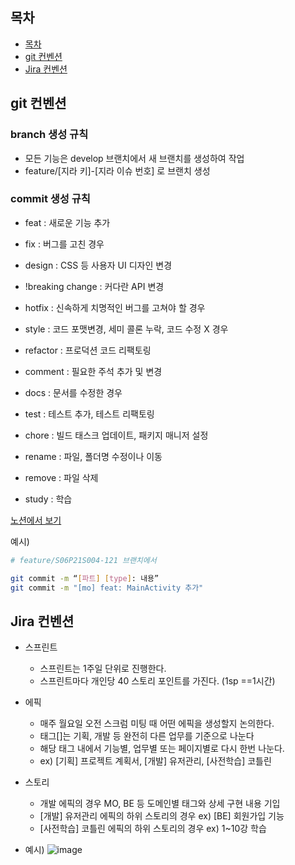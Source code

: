 ## 목차 

- [목차](#목차)
- [git 컨벤션](#git-컨벤션)
- [Jira 컨벤션](#Jira-컨벤션)



## git 컨벤션

### branch 생성 규칙

- 모든 기능은 develop 브랜치에서 새 브랜치를 생성하여 작업
- feature/[지라 키]-[지라 이슈 번호] 로 브랜치 생성



### commit 생성 규칙

- feat : 새로운 기능 추가

- fix : 버그를 고친 경우

- design : CSS 등 사용자 UI 디자인 변경

- !breaking change : 커다란 API 변경

- hotfix : 신속하게 치명적인 버그를 고쳐야 할 경우

- style : 코드 포맷변경, 세미 콜론 누락, 코드 수정 X 경우

- refactor : 프로덕션 코드 리팩토링

- comment : 필요한 주석 추가 및 변경

- docs : 문서를 수정한 경우

- test : 테스트 추가, 테스트 리팩토링

- chore : 빌드 태스크 업데이트, 패키지 매니저 설정

- rename : 파일, 폴더명 수정이나 이동 

- remove : 파일 삭제

- study : 학습

[노션에서 보기](https://www.notion.so/9d5379b192c7423bb65590ad5f76a306)

예시)

```bash
# feature/S06P21S004-121 브랜치에서

git commit -m “[파트] [type]: 내용”
git commit -m "[mo] feat: MainActivity 추가"
```



## Jira 컨벤션

- 스프린트
  - 스프린트는 1주일 단위로 진행한다.
  - 스프린트마다 개인당 40 스토리 포인트를 가진다. (1sp ==1시간)
- 에픽
  - 매주 월요일 오전 스크럼 미팅 때 어떤 에픽을 생성할지 논의한다.
  - 태그[]는 기획, 개발 등 완전히 다른 업무를 기준으로 나눈다
  - 해당 태그 내에서 기능별, 업무별 또는 페이지별로 다시 한번 나눈다.
  - ex) [기획] 프로젝트 계획서, [개발] 유저관리, [사전학습] 코틀린
- 스토리
  - 개발 에픽의 경우 MO, BE 등 도메인별 태그와 상세 구현 내용 기입
  - [개발] 유저관리 에픽의 하위 스토리의 경우 ex) [BE] 회원가입 기능
  - [사전학습] 코틀린 에픽의 하위 스토리의 경우 ex) 1~10강 학습

- 예시)
![image](/uploads/352408f58d101c81136a92e7dad2ff25/image.png)
